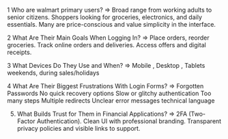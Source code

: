 1 Who are walmart primary users?
=>  Broad range  from working adults to senior citizens.
    Shoppers looking for groceries, electronics, and daily essentials.
    Many are price-conscious and value simplicity in the interface.

2   What Are Their Main Goals When Logging In?
=>   Place orders, reorder groceries.
     Track online orders and deliveries.
     Access offers and digital receipts.

3   What Devices Do They Use and When?
 =>  Mobile , Desktop , Tablets  weekends, during sales/holidays 

4  What Are Their Biggest Frustrations With Login Forms?
=>  Forgotten Passwords  No quick recovery options 
    Slow or glitchy authentication
    Too many steps  Multiple redirects
    Unclear error messages technical language

5. What Builds Trust for Them in Financial Applications?
=> 2FA (Two-Factor Authentication).
   Clean UI with professional branding.
   Transparent privacy policies and visible links to support.

